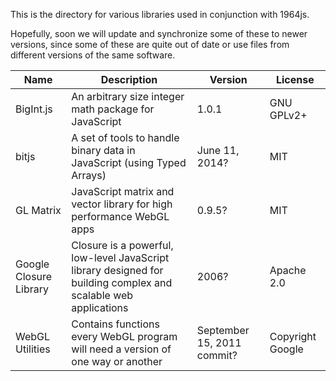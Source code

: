 This is the directory for various libraries used in conjunction with 1964js.

Hopefully, soon we will update and synchronize some of these to newer versions, since some of these are quite out of date or use files from different versions of the same software.

| Name                   | Description                                                                                                     | Version                    | License          |
| ---------------------- | --------------------------------------------------------------------------------------------------------------- | -------------------------- | ---------------- |
| BigInt.js              | An arbitrary size integer math package for JavaScript                                                           | 1.0.1                      | GNU GPLv2+       |
| bitjs                  | A set of tools to handle binary data in JavaScript (using Typed Arrays)                                         | June 11, 2014?             | MIT              |
| GL Matrix              | JavaScript matrix and vector library for high performance WebGL apps                                            | 0.9.5?                     | MIT              |
| Google Closure Library | Closure is a powerful, low-level JavaScript library designed for building complex and scalable web applications | 2006?                      | Apache 2.0       |
| WebGL Utilities        | Contains functions every WebGL program will need a version of one way or another                                | September 15, 2011 commit? | Copyright Google |

